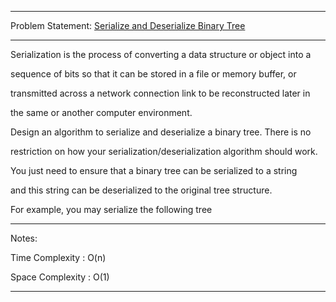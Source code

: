 ******************************************************************************
Problem Statement: [Serialize and Deserialize Binary Tree](https://leetcode.com/problems/serialize-and-deserialize-binary-tree/#/description)
******************************************************************************

Serialization is the process of converting a data structure or object into a

sequence of bits so that it can be stored in a file or memory buffer, or

transmitted across a network connection link to be reconstructed later in

the same or another computer environment. 

Design an algorithm to serialize and deserialize a binary tree. There is no

restriction on how your serialization/deserialization algorithm should work.

You just need to ensure that a binary tree can be serialized to a string

and this string can be deserialized to the original tree structure.

For example, you may serialize the following tree 

******************************************************************************
Notes:

Time Complexity : O(n)

Space Complexity : O(1) 

******************************************************************************
